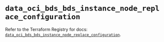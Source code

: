 # `data_oci_bds_bds_instance_node_replace_configuration`

Refer to the Terraform Registry for docs: [`data_oci_bds_bds_instance_node_replace_configuration`](https://registry.terraform.io/providers/hashicorp/oci/7.19.0/docs/data-sources/bds_bds_instance_node_replace_configuration).
